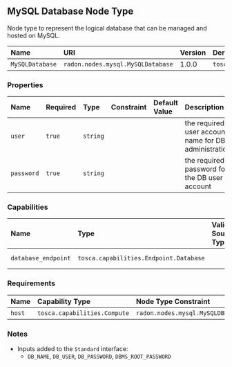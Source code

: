 ## MySQL Database Node Type

Node type to represent the logical database that can be managed and hosted on MySQL.

| Name | URI | Version | Derived From |
|:---- |:--- |:------- |:------------ |
| `MySQLDatabase` | `radon.nodes.mysql.MySQLDatabase` | 1.0.0 | `tosca.nodes.Database` |

### Properties

| Name | Required | Type | Constraint | Default Value | Description |
|:---- |:-------- |:---- |:---------- |:------------- |:----------- |  
| `user` | `true` | `string` |   |   | the required user account name for DB administration |
| `password` | `true` | `string` |   |   | the required password for the DB user account |

### Capabilities

| Name | Type | Valid Source Types | Occurrences |
|:---- |:---- |:------------------ |:----------- |
| `database_endpoint` | `tosca.capabilities.Endpoint.Database` |   | [0, UNBOUNDED] |

### Requirements

| Name | Capability Type | Node Type Constraint | Relationship Type | Occurrences |
|:---- |:--------------- |:-------------------- |:----------------- |:------------|
| `host` | `tosca.capabilities.Compute` | `radon.nodes.mysql.MySQLDBMS` | `tosca.relationships.HostedOn` | [1, 1] |

### Notes

* Inputs added to the `Standard` interface:
    * `DB_NAME`, `DB_USER`, `DB_PASSWORD`, `DBMS_ROOT_PASSWORD`
